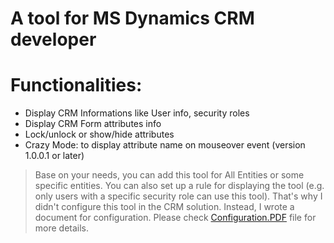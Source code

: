 # A tool for MS Dynamics CRM developer
# Functionalities:
- Display CRM Informations like User info, security roles
- Display CRM Form attributes info
- Lock/unlock or show/hide attributes
- Crazy Mode: to display attribute name on mouseover event (version 1.0.0.1 or later)

> Base on your needs, you can add this tool for All Entities or some specific entities. You can also set up a rule for displaying the tool (e.g. only users with a specific security role can use this tool). That's why I didn't configure this tool in the CRM solution. Instead, I wrote a document for configuration. Please check [Configuration.PDF][cfg] file for more details.

[cfg]: <https://github.com/phuongtvn/CRMTool4Dev/blob/master/Configuration.pdf>
